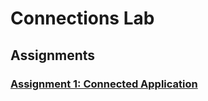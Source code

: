 # Connections Lab

## Assignments

### [Assignment 1: Connected Application](https://github.com/pangnasun/ConnectionsLab/tree/main/Week-1)
